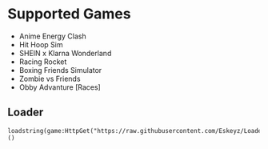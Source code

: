 # Supported Games
- Anime Energy Clash
- Hit Hoop Sim
- SHEIN x Klarna Wonderland
- Racing Rocket
- Boxing Friends Simulator
- Zombie vs Friends
- Obby Advanture [Races]

## Loader
```
loadstring(game:HttpGet("https://raw.githubusercontent.com/Eskeyz/Loader/main/Loader.lua"))()
```
